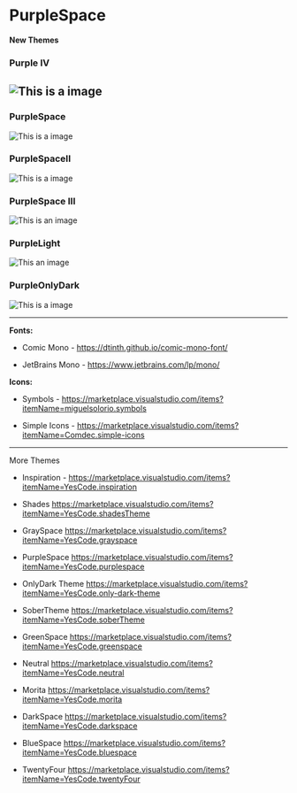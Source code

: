 # PurpleSpace

****New Themes****
### Purple IV
![This is a image](https://github.com/yesomac/purplespace/blob/main/img/purple4.png?raw=true)
---

### PurpleSpace

![This is a image](https://github.com/yesomac/purplespace/blob/main/img/purpleII.png?raw=true)

### PurpleSpaceII
![This is a image](https://github.com/yesomac/purplespace/blob/main/img/purpleII.png?raw=true)

### PurpleSpace III
![This is an image](https://github.com/yesomac/purplespace/blob/main/img/purple_III.png?raw=true)

### PurpleLight
![This an image](https://github.com/yesomac/purplespace/blob/main/img/purple_li.png?raw=true)

### PurpleOnlyDark
![This is a image](https://github.com/yesomac/purplespace/blob/main/img/purpleD.png?raw=true)

---
**Fonts:** 

  * Comic Mono - https://dtinth.github.io/comic-mono-font/

  * JetBrains Mono - https://www.jetbrains.com/lp/mono/

**Icons:** 
  * Symbols - https://marketplace.visualstudio.com/items?itemName=miguelsolorio.symbols

  * Simple Icons - https://marketplace.visualstudio.com/items?itemName=Comdec.simple-icons

---
More Themes

* Inspiration - https://marketplace.visualstudio.com/items?itemName=YesCode.inspiration

* Shades https://marketplace.visualstudio.com/items?itemName=YesCode.shadesTheme

* GraySpace https://marketplace.visualstudio.com/items?itemName=YesCode.grayspace

* PurpleSpace https://marketplace.visualstudio.com/items?itemName=YesCode.purplespace

* OnlyDark Theme https://marketplace.visualstudio.com/items?itemName=YesCode.only-dark-theme

* SoberTheme https://marketplace.visualstudio.com/items?itemName=YesCode.soberTheme

* GreenSpace https://marketplace.visualstudio.com/items?itemName=YesCode.greenspace

* Neutral https://marketplace.visualstudio.com/items?itemName=YesCode.neutral

* Morita https://marketplace.visualstudio.com/items?itemName=YesCode.morita

* DarkSpace https://marketplace.visualstudio.com/items?itemName=YesCode.darkspace

* BlueSpace https://marketplace.visualstudio.com/items?itemName=YesCode.bluespace

* TwentyFour https://marketplace.visualstudio.com/items?itemName=YesCode.twentyFour